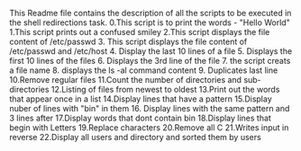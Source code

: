 This Readme file contains the description of all the scripts to be executed in the shell redirections task.
	0.This script is to print the words - "Hello World"
	1.This script prints out a confused smiley
	2.This script displays the file content of /etc/passwd
	3. This script displays the file content of /etc/passwd and /etc/host
	4. Display the last 10 lines of a file
	5. Displays the first 10 lines of the files
	6. Displays the 3rd line of the file
	7. the script creats a file name
	8. displays the ls -al command content
	9. Duplicates last line
	10.Remove regular files
	11.Count the number of directories and sub-directories
	12.Listing of files from newest to oldest
	13.Print out the words that appear once in a list
	14.Display lines that have a pattern
	15.Display nuber of lines with "bin" in them
	16. Display lines with the same pattern and 3 lines after
	17.Display words that dont contain bin
	18.Display lines that begin with Letters
	19.Replace characters
	20.Remove all C
	21.Writes input in reverse
 	22.Display all users and directory and sorted them by users
 
 
